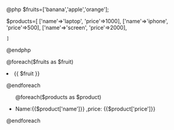 @php
$fruits=['banana','apple','orange'];

$products=[
    ['name'=>'laptop', 'price'=>1000],
    ['name'=>'iphone', 'price'=>500],
    ['name'=>'screen', 'price'=>2000],
    
    ]
@endphp

@foreach($fruits as $fruit)
    <li>{{ $fruit }}</li>

@endforeach
</ul>
<ul>

@foreach($products as $product)
<li> Name:{{$product['name']}} ,price: {{$product['price']}}</li>
</ul>
@endforeach